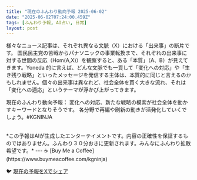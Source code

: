 ```yaml
---
title: "現在のふんわり動向予報 2025-06-02"
date: "2025-06-02T07:24:00.459Z"
tags: [ふんわり予報, AI占い, 日常]
layout: post
---
```



様々なニュース記事は、それぞれ異なる文脈（X）における「出来事」の断片です。  国民民主党の苦戦からパナソニックの事業転換まで、それぞれの出来事に対する世間の反応（Hom(A,X)）を観察すると、ある「本質」（A、B）が見えてきます。Yoneda 的に言えば、どんな文脈でも一貫して「変化への対応」や「生き残り戦略」といったメッセージを発信する主体は、本質的に同じと言えるのかもしれません。個々の出来事は異なれど、社会全体を貫く大きな流れ、それは「変化への適応」というテーマが浮かび上がってきます。


現在のふんわり動向予報：
変化への対応、新たな戦略の模索が社会全体を動かすキーワードとなりそうです。 各分野で再編や刷新の動きが活発化していくでしょう。#KGNINJA

<br>
*この予報はAIが生成したエンターテイメントです。内容の正確性を保証するものではありません。ふんわり３０分おきに更新されます。みんなにふんわり拡散希望です。*
---
☕️ [Buy Me a Coffee](https://www.buymeacoffee.com/kgninja)

🐦 [現在の予報をXでシェア](https://twitter.com/intent/tweet?text=%E7%8F%BE%E5%9C%A8%E3%81%AE%E3%81%B5%E3%82%93%E3%82%8F%E3%82%8A%E4%BA%88%E5%A0%B1%3A%20%E3%80%8C%E6%A7%98%E3%80%85%E3%81%AA%E3%83%8B%E3%83%A5%E3%83%BC%E3%82%B9%E8%A8%98%E4%BA%8B%E3%81%AF%E3%80%81%E3%81%9D%E3%82%8C%E3%81%9E%E3%82%8C%E7%95%B0%E3%81%AA%E3%82%8B%E6%96%87%E8%84%88%EF%BC%88X%EF%BC%89%E3%81%AB%E3%81%8A%E3%81%91%E3%82%8B%E3%80%8C%E5%87%BA%E6%9D%A5%E4%BA%8B%E3%80%8D%E3%81%AE%E6%96%AD%E7%89%87%E3%81%A7%E3%81%99%E3%80%82%E3%80%8D%23KGNINJA%20%E7%B6%9A%E3%81%8D%E3%81%AF%E3%83%96%E3%83%AD%E3%82%B0%E3%81%A7%EF%BC%81%F0%9F%91%87&url=https%3A%2F%2Fkg-ninja.github.io%2FFunwariyoso%2F)
